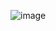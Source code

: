 ![image](https://user-images.githubusercontent.com/85604091/132979573-3017e8b2-dd80-48de-aa6c-17c5b3250045.png)
